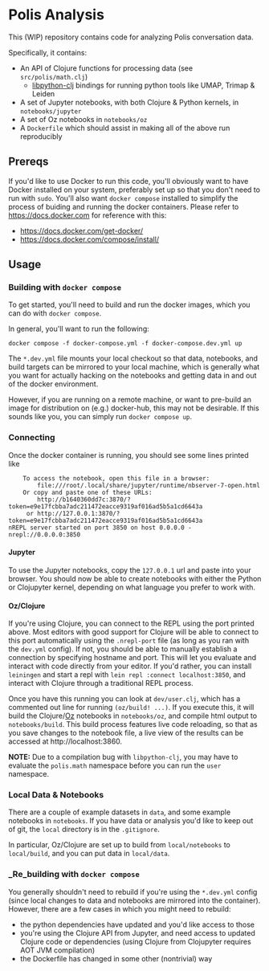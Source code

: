 
# Polis Analysis

This (WIP) repository contains code for analyzing Polis conversation data.

Specifically, it contains:

* An API of Clojure functions for processing data (see `src/polis/math.clj`)
  * [libpython-clj](https://github.com/clj-python/libpython-clj) bindings for running python tools like UMAP, Trimap & Leiden
* A set of Jupyter notebooks, with both Clojure & Python kernels, in `notebooks/jupyter`
* A set of Oz notebooks in `notebooks/oz`
* A `Dockerfile` which should assist in making all of the above run reproducibly


## Prereqs

If you'd like to use Docker to run this code, you'll obviously want to have Docker installed on your system, preferably set up so that you don't need to run with `sudo`.
You'll also want `docker compose` installed to simplify the process of buiding and running the docker containers.
Please refer to <https://docs.docker.com> for reference with this:
* <https://docs.docker.com/get-docker/>
* <https://docs.docker.com/compose/install/>


## Usage

### Building with `docker compose`

To get started, you'll need to build and run the docker images, which you can do with `docker compose`.

In general, you'll want to run the following:

```
docker compose -f docker-compose.yml -f docker-compose.dev.yml up
```

The `*.dev.yml` file mounts your local checkout so that data, notebooks, and build targets can be mirrored
to your local machine, which is generally what you want for actually hacking on the notebooks and getting data
in and out of the docker environment.

However, if you are running on a remote machine, or want to pre-build an image for distribution on (e.g.) docker-hub, this may not be desirable.
If this sounds like you, you can simply run `docker compose up`.

### Connecting

Once the docker container is running, you should see some lines printed like

```
    To access the notebook, open this file in a browser:
        file:///root/.local/share/jupyter/runtime/nbserver-7-open.html
    Or copy and paste one of these URLs:
        http://b1640360dd7c:3870/?token=e9e17fcbba7adc211472eacce9319af016ad5b5a1cd6643a
     or http://127.0.0.1:3870/?token=e9e17fcbba7adc211472eacce9319af016ad5b5a1cd6643a
nREPL server started on port 3850 on host 0.0.0.0 - nrepl://0.0.0.0:3850
```

#### Jupyter

To use the Jupyter notebooks, copy the `127.0.0.1` url and paste into your browser.
You should now be able to create notebooks with either the Python or Clojupyter kernel, depending on what language you prefer to work with.


#### Oz/Clojure

If you're using Clojure, you can connect to the REPL using the port printed above.
Most editors with good support for Clojure will be able to connect to this port automatically using the `.nrepl-port` file (as long as you ran with the `dev.yml` config).
If not, you should be able to manually establish a connection by specifying hostname and port.
This will let you evaluate and interact with code directly from your editor.
If you'd rather, you can install `leiningen` and start a repl with `lein repl :connect localhost:3850`, and interact with Clojure through a traditional REPL process.

Once you have this running you can look at `dev/user.clj`, which has a commented out line for running `(oz/build! ...)`.
If you execute this, it will build the Clojure/[Oz](https://github.com/metasoarous/oz) notebooks in `notebooks/oz`, and compile html output to `notebooks/build`.
This build process features live code reloading, so that as you save changes to the notebook file, a live view of the results can be accessed at http://localhost:3860.

**NOTE:** Due to a compilation bug with `libpython-clj`, you may have to evaluate the `polis.math` namespace before you can run the `user` namespace.


### Local Data & Notebooks

There are a couple of example datasets in `data`, and some example notebooks in `notebooks`.
If you have data or analysis you'd like to keep out of git, the `local` directory is in the `.gitignore`.

In particular, Oz/Clojure are set up to build from `local/notebooks` to `local/build`, and you can put data in `local/data`.


### _Re_building with `docker compose`

You generally shouldn't need to rebuild if you're using the `*.dev.yml` config (since local changes to data
and notebooks are mirrored into the container).
However, there are a few cases in which you might need to rebuild:
* the python dependencies have updated and you'd like access to those
* you're using the Clojure API from Jupyter, and need access to updated Clojure code or dependencies (using Clojure from Clojupyter requires AOT JVM compilation)
* the Dockerfile has changed in some other (nontrivial) way



